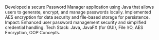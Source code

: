 Developed a secure Password Manager application using Java that allows users to generate, encrypt, and
manage passwords locally. Implemented AES encryption for data security and file-based storage for persistence.
Impact: Enhanced user password management security and simplified credential handling.
Tech Stack: Java, JavaFX (for GUI), File I/O, AES Encryption, OOP Concepts.

